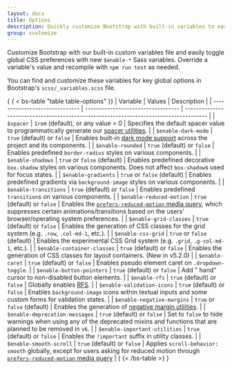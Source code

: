 ```yaml
---
layout: docs
title: Options
description: Quickly customize Bootstrap with built-in variables to easily toggle global CSS preferences for controlling style and behavior.
group: customize
---
```


Customize Bootstrap with our built-in custom variables file and easily toggle
global CSS preferences with new `$enable-*` Sass variables. Override a
variable's value and recompile with `npm run test` as needed.

You can find and customize these variables for key global options in Bootstrap's
`scss/_variables.scss` file.

{ { < bs-table "table table-options" }}
| Variable | Values | Description |
| ------------------------------ | ---------------------------------- | -------------------------------------------------------------------------------------- |
| `$spacer`                      | `1rem` (default), or any value > 0 |
Specifies the default spacer value to programmatically generate
our [spacer utilities](../utilities/spacing.md). |
| `$enable-dark-mode`            | `true` (default) or `false`        | Enables
built-in [dark mode support](color-modes.md#dark-mode)
across the project and its components. |
| `$enable-rounded`              | `true` (default) or `false`        | Enables
predefined `border-radius` styles on various components. |
| `$enable-shadows`              | `true` or `false` (default)        | Enables
predefined decorative `box-shadow` styles on various components. Does not affect
`box-shadow`s used for focus states. |
| `$enable-gradients`            | `true` or `false` (default)        | Enables
predefined gradients via `background-image` styles on various components. |
| `$enable-transitions`          | `true` (default) or `false`        | Enables
predefined `transition`s on various components. |
| `$enable-reduced-motion`       | `true` (default) or `false`        | Enables
the [`prefers-reduced-motion` media query](../getting-started/accessibility.md#reduced-motion), which suppresses certain
animations/transitions based on the users' browser/operating system
preferences. |
| `$enable-grid-classes`         | `true` (default) or `false`        | Enables
the generation of CSS classes for the grid system (e.g. `.row`, `.col-md-1`,
etc.). |
| `$enable-css-grid`             | `true` or `false` (default)        | Enables
the experimental CSS Grid system (e.g. `.grid`, `.g-col-md-1`, etc.). |
| `$enable-container-classes`    | `true` (default) or `false`        | Enables
the generation of CSS classes for layout containers. (New in v5.2.0) |
| `$enable-caret`                | `true` (default) or `false`        | Enables
pseudo element caret on `.dropdown-toggle`. |
| `$enable-button-pointers`      | `true` (default) or `false`        | Add "
hand" cursor to non-disabled button elements. |
| `$enable-rfs`                  | `true` (default) or `false`        | Globally
enables [RFS](../getting-started/rfs.md). |
| `$enable-validation-icons`     | `true` (default) or `false`        | Enables
`background-image` icons within textual inputs and some custom forms for
validation states. |
| `$enable-negative-margins`     | `true` or `false` (default)        | Enables
the generation of [negative margin utilities](../utilities/spacing.md#negative-margin). |
| `$enable-deprecation-messages` | `true` (default) or `false`        | Set to
`false` to hide warnings when using any of the deprecated mixins and functions
that are planned to be removed in `v6`. |
| `$enable-important-utilities`  | `true` (default) or `false`        | Enables
the `!important` suffix in utility classes. |
| `$enable-smooth-scroll`        | `true` (default) or `false`        | Applies
`scroll-behavior: smooth` globally, except for users asking for reduced motion
through [`prefers-reduced-motion` media query](../getting-started/accessibility.md#reduced-motion) |
{ {< /bs-table >} }
